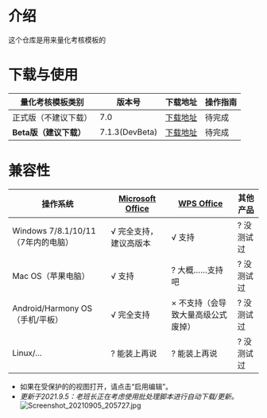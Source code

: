 # 介绍
这个仓库是用来量化考核模板的

# 下载与使用
| 量化考核模板类别 | 版本号         | 下载地址                                                                                                                                             | 操作指南 |
|----------|-------------|--------------------------------------------------------------------------------------------------------------------------------------------------|---------|
| 正式版（不建议下载）      | 7.0       | [下载地址](https://gitee.com/liubanlaobanzhang/lianghuakaohe/releases)                                                                                   | 待完成     |
|  **Beta版（建议下载）**       | 7.1.3(DevBeta)       | [下载地址](https://laobanzhang-my.sharepoint.com/:f:/g/personal/zmh_laobanzhang_onmicrosoft_com/EnaQmX1ChYpOiGNIQY-HeR8Bxg5W7ouSKy6JLmPYNBtD3g?e=xFoSHT)                                                                                   | 待完成     |

# 兼容性
| 操作系统                              | [Microsoft Office](https://office.com)        | [WPS Office](https://www.wps.cn)                          | 其他产品 |
|-----------------------------------|-------------------------|-------------------------------------|------------|
| Windows 7/8.1/10/11（7年内的电脑） | √ 完全支持，建议高版本 | √ 支持                                | ? 没测试过     |
| Mac OS（苹果电脑）                      | √ 支持                    | ? 大概……支持吧                           | ? 没测试过     |
| Android/Harmony OS（手机/平板）         | √ 完全支持                  | × 不支持（会导致大量高级公式废掉） | ? 没测试过     |
| Linux/…                           | ? 能装上再说                 | ? 能装上再说                             | ? 没测试过     |


- 如果在受保护的的视图打开，请点击“启用编辑”。
- _更新于2021.9.5：老班长正在考虑使用批处理脚本进行自动下载/更新。_ 
![](https://images.gitee.com/uploads/images/2021/0905/205810_1c5292e9_9090532.jpeg "Screenshot_20210905_205727.jpg")